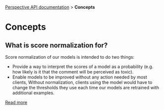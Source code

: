[Perspective API documentation](https://github.com/conversationai/perspectiveapi/blob/master/README.md) > **Concepts**

# Concepts

## What is score normalization for?

Score normalization of our models is intended to do two things:

*   Provide a way to interpret the scores of a model as a probability (e.g. how
    likely is it that the comment will be perceived as toxic).
*   Enable models to be improved without any action needed by most clients,
    Without normalization, clients using the model would have to change the
    thresholds they use each time our models are retrained with additional
    examples.

[Read more](score-normalization.md)
